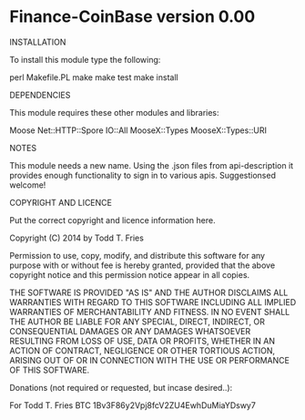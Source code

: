 Finance-CoinBase version 0.00
=============================

INSTALLATION

To install this module type the following:

   perl Makefile.PL
   make
   make test
   make install

DEPENDENCIES

This module requires these other modules and libraries:

  Moose
  Net::HTTP::Spore
  IO::All
  MooseX::Types
  MooseX::Types::URI

NOTES

This module needs a new name.  Using the .json files from
api-description it provides enough functionality to sign in
to various apis.  Suggestionsed welcome!

COPYRIGHT AND LICENCE

Put the correct copyright and licence information here.

Copyright (C) 2014 by Todd T. Fries

Permission to use, copy, modify, and distribute this software for any
purpose with or without fee is hereby granted, provided that the above
copyright notice and this permission notice appear in all copies.

THE SOFTWARE IS PROVIDED "AS IS" AND THE AUTHOR DISCLAIMS ALL WARRANTIES
WITH REGARD TO THIS SOFTWARE INCLUDING ALL IMPLIED WARRANTIES OF
MERCHANTABILITY AND FITNESS. IN NO EVENT SHALL THE AUTHOR BE LIABLE FOR
ANY SPECIAL, DIRECT, INDIRECT, OR CONSEQUENTIAL DAMAGES OR ANY DAMAGES
WHATSOEVER RESULTING FROM LOSS OF USE, DATA OR PROFITS, WHETHER IN AN
ACTION OF CONTRACT, NEGLIGENCE OR OTHER TORTIOUS ACTION, ARISING OUT OF
OR IN CONNECTION WITH THE USE OR PERFORMANCE OF THIS SOFTWARE.

Donations (not required or requested, but incase desired..):

For Todd T. Fries BTC 1Bv3F86y2Vpj8fcV2ZU4EwhDuMiaYDswy7
